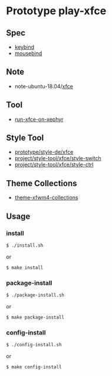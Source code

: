 
# Prototype play-xfce


## Spec

* [keybind](spec-keybind.md)
* [mousebind](spec-mousebind.md)


## Note

* note-ubuntu-18.04/[xfce](https://samwhelp.github.io/note-ubuntu-18.04/read/subject/xfce/)


## Tool

* [run-xfce-on-xephyr](../../../concept/xephyr/develop-tool/run-xfce-on-xephyr/)


## Style Tool

* [prototype/style-de/xfce](../../../prototype/style-de/xfce)
* [project/style-tool/xfce/style-switch](../../../project/style-tool/xfce/style-switch)
* [project/style-tool/xfce/style-ctrl](../../../project/style-tool/xfce/style-ctrl)


## Theme Collections

* [theme-xfwm4-collections](https://github.com/samwhelp/theme-xfwm4-collections)




## Usage


### install

``` sh
$ ./install.sh
```

or

``` sh
$ make install
```


### package-install

``` sh
$ ./package-install.sh
```

or

``` sh
$ make package-install
```


### config-install

``` sh
$ ./config-install.sh
```

or

``` sh
$ make config-install
```
